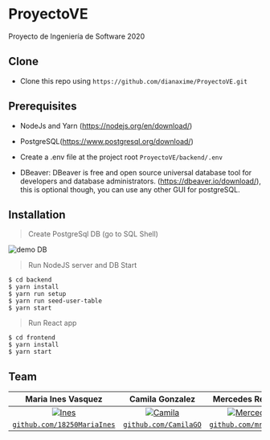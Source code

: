# ProyectoVE
Proyecto de Ingeniería de Software 2020

## Clone

- Clone this repo using `https://github.com/dianaxime/ProyectoVE.git`

## Prerequisites
- NodeJs and Yarn (https://nodejs.org/en/download/)

- PostgreSQL(https://www.postgresql.org/download/)

- Create a .env file at the project root `ProyectoVE/backend/.env`

- DBeaver: DBeaver is free and open source universal database tool for developers and database administrators.
  (https://dbeaver.io/download/), this is optional though, you can use any other GUI for postgreSQL.

## Installation

> Create PostgreSql DB (go to SQL Shell)

![demo DB](https://github.com/dianaxime/ProyectoVE/master/createDB.png)

> Run NodeJS server and DB Start

```shell
$ cd backend
$ yarn install
$ yarn run setup
$ yarn run seed-user-table
$ yarn start
```

> Run React app

```shell
$ cd frontend
$ yarn install
$ yarn start
```

## Team


| Maria Ines Vasquez | Camila Gonzalez | Mercedes Retolaza | Abril Palencia | Diana de Leon | 
| :---: |:---:| :---:|:---:| :---:|
| [![Ines](https://avatars1.githubusercontent.com/u/35271285?s=400&u=9a19bb36e7c63cae0cd06f4036edce52439567d1&v=4)](https://github.com/18250MariaInes)    | [![Camila](https://avatars1.githubusercontent.com/u/35585500?s=400&u=eed198781e208e628be4ab10461c1f4008cedb44&v=4)](https://github.com/CamilaGO) | [![Mercedes](https://avatars1.githubusercontent.com/u/22397487?s=400&u=ceba700a511039ec25c170bd412f2b21a856d10a&v=4)](https://github.com/mretolaza)  | [![Abril](https://avatars0.githubusercontent.com/u/46663466?s=400&u=ec86bfba6ae6f2cadf1415f570589e497b6b45aa&v=4)](https://github.com/AbrilPal)  | [![Diana](https://avatars3.githubusercontent.com/u/35496688?s=400&u=0c1d5e9002fdbe49590e935fc5c926ea58c94740&v=4)](https://github.com/dianaxime)  |
| <a href="https://github.com/18250MariaInes" target="_blank">`github.com/18250MariaInes`</a> | <a href="https://github.com/CamilaGO" target="_blank">`github.com/CamilaGO`</a> | <a href="https://github.com/mretolaza" target="_blank">`github.com/mretolaza`</a> | <a href="https://github.com/AbrilPal" target="_blank">`github.com/AbrilPal`</a> | <a href="https://github.com/dianaxime" target="_blank">`github.com/dianaxime`</a> |
